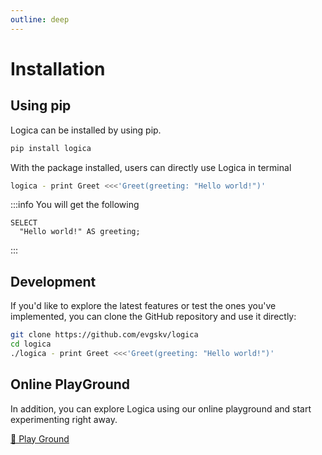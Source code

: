 ```yaml
---
outline: deep
---
```


# Installation

## Using pip

Logica can be installed by using pip.

```bash
pip install logica
```

With the package installed, users can directly use Logica in terminal
```bash
logica - print Greet <<<'Greet(greeting: "Hello world!")'
```

:::info
You will get the following 
```
SELECT
  "Hello world!" AS greeting;
```
:::

## Development
If you'd like to explore the latest features or test the ones you've implemented, you can clone the GitHub repository and use it directly:
```bash
git clone https://github.com/evgskv/logica
cd logica
./logica - print Greet <<<'Greet(greeting: "Hello world!")'
```

## Online PlayGround

In addition, you can explore Logica using our online playground and start experimenting right away.

[🏈 Play Ground](https://logica.dev/sandbox.html)